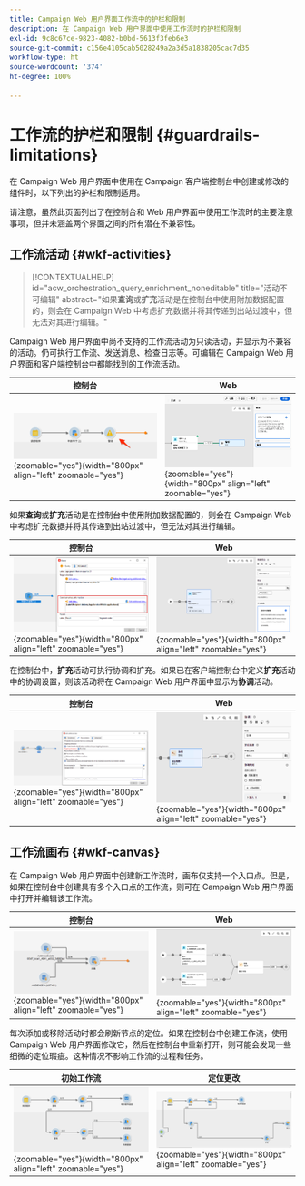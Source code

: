 ```yaml
---
title: Campaign Web 用户界面工作流中的护栏和限制
description: 在 Campaign Web 用户界面中使用工作流时的护栏和限制
exl-id: 9c8c67ce-9823-4082-b0bd-5613f3feb6e3
source-git-commit: c156e4105cab5028249a2a3d5a1838205cac7d35
workflow-type: ht
source-wordcount: '374'
ht-degree: 100%

---
```


# 工作流的护栏和限制 {#guardrails-limitations}

在 Campaign Web 用户界面中使用在 Campaign 客户端控制台中创建或修改的组件时，以下列出的护栏和限制适用。

请注意，虽然此页面列出了在控制台和 Web 用户界面中使用工作流时的主要注意事项，但并未涵盖两个界面之间的所有潜在不兼容性。

## 工作流活动 {#wkf-activities}

>[!CONTEXTUALHELP]
>id="acw_orchestration_query_enrichment_noneditable"
>title="活动不可编辑"
>abstract="如果&#x200B;**查询**&#x200B;或&#x200B;**扩充**&#x200B;活动是在控制台中使用附加数据配置的，则会在 Campaign Web 中考虑扩充数据并将其传递到出站过渡中，但无法对其进行编辑。"

Campaign Web 用户界面中尚不支持的工作流活动为只读活动，并显示为不兼容的活动。仍可执行工作流、发送消息、检查日志等。可编辑在 Campaign Web 用户界面和客户端控制台中都能找到的工作流活动。

| 控制台 | Web |
| --- | --- |
| ![](assets/limitations-activities-console.png){zoomable=&quot;yes&quot;}{width="800px" align="left" zoomable="yes"} | ![](assets/limitations-activities-web.png){zoomable=&quot;yes&quot;}{width="800px" align="left" zoomable="yes"} |

如果&#x200B;**查询**&#x200B;或&#x200B;**扩充**&#x200B;活动是在控制台中使用附加数据配置的，则会在 Campaign Web 中考虑扩充数据并将其传递到出站过渡中，但无法对其进行编辑。

| 控制台 | Web |
| --- | --- |
| ![](assets/limitations-options-console.png){zoomable=&quot;yes&quot;}{width="800px" align="left" zoomable="yes"} | ![](assets/limitations-options-web.png){zoomable=&quot;yes&quot;}{width="800px" align="left" zoomable="yes"} |

在控制台中，**扩充**&#x200B;活动可执行协调和扩充。如果已在客户端控制台中定义&#x200B;**扩充**&#x200B;活动中的协调设置，则该活动将在 Campaign Web 用户界面中显示为&#x200B;**协调**&#x200B;活动。

| 控制台 | Web |
| --- | --- |
| ![](assets/limitations-enrichment-console.png){zoomable=&quot;yes&quot;}{width="800px" align="left" zoomable="yes"} | ![](assets/limitations-enrichment-web.png){zoomable=&quot;yes&quot;}{width="800px" align="left" zoomable="yes"} |

## 工作流画布 {#wkf-canvas}

在 Campaign Web 用户界面中创建新工作流时，画布仅支持一个入口点。但是，如果在控制台中创建具有多个入口点的工作流，则可在 Campaign Web 用户界面中打开并编辑该工作流。

| 控制台 | Web |
| --- | --- |
| ![](assets/limitations-multiple-console.png){zoomable=&quot;yes&quot;}{width="800px" align="left" zoomable="yes"} | ![](assets/limitations-multiple-web.png){zoomable=&quot;yes&quot;}{width="800px" align="left" zoomable="yes"} |

每次添加或移除活动时都会刷新节点的定位。如果在控制台中创建工作流，使用 Campaign Web 用户界面修改它，然后在控制台中重新打开，则可能会发现一些细微的定位瑕疵。这种情况不影响工作流的过程和任务。

| 初始工作流 | 定位更改 |
| --- | --- |
| ![](assets/limitations-positioning1.png){zoomable=&quot;yes&quot;}{width="800px" align="left" zoomable="yes"} | ![](assets/limitations-positioning2.png){zoomable=&quot;yes&quot;}{width="800px" align="left" zoomable="yes"} |
